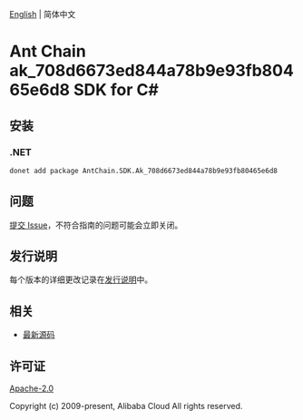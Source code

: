 [English](README.md) | 简体中文

# Ant Chain ak_708d6673ed844a78b9e93fb80465e6d8 SDK for C#

## 安装

### .NET

```bash
donet add package AntChain.SDK.Ak_708d6673ed844a78b9e93fb80465e6d8
```

## 问题

[提交 Issue](https://github.com/alipay/antchain-openapi-prod-sdk/issues/new)，不符合指南的问题可能会立即关闭。

## 发行说明

每个版本的详细更改记录在[发行说明](./ChangeLog.txt)中。

## 相关

* [最新源码](https://github.com/antchain-openapi-prod-sdk)

## 许可证

[Apache-2.0](http://www.apache.org/licenses/LICENSE-2.0)

Copyright (c) 2009-present, Alibaba Cloud All rights reserved.
